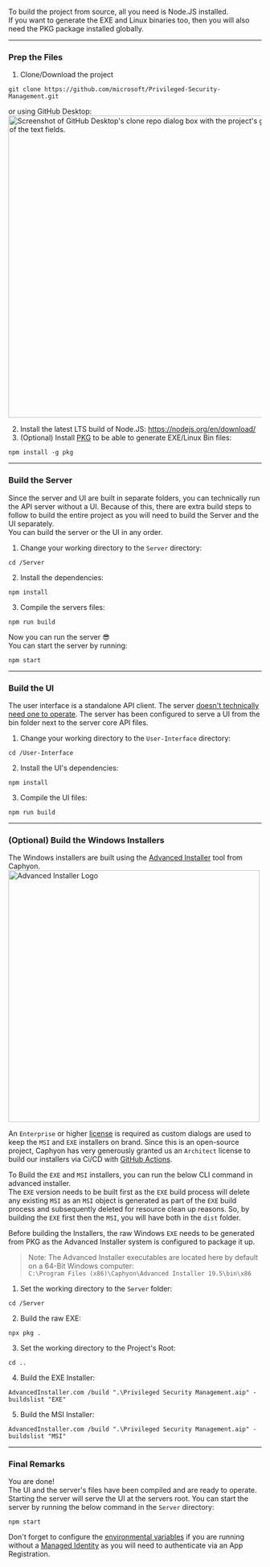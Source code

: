 To build the project from source, all you need is Node.JS installed.   
If you want to generate the EXE and Linux binaries too, then you will also need the PKG package installed globally.

---

### Prep the Files

1. Clone/Download the project
```batchfile
git clone https://github.com/microsoft/Privileged-Security-Management.git
```
or using GitHub Desktop:   
<img src="https://user-images.githubusercontent.com/5030490/170869202-1a69c8a0-645f-4b24-a6c4-ff4aed48a459.png" alt="Screenshot of GitHub Desktop's clone repo dialog box with the project's git URL in one of the text fields." width="600" />


2. Install the latest LTS build of Node.JS: https://nodejs.org/en/download/
3. (Optional) Install [PKG](https://www.npmjs.com/package/pkg) to be able to generate EXE/Linux Bin files:
```batchfile
npm install -g pkg
```

---

### Build the Server

Since the server and UI are built in separate folders, you can technically run the API server without a UI. Because of this, there are extra build steps to follow to build the entire project as you will need to build the Server and the UI separately.   
You can build the server or the UI in any order.

1. Change your working directory to the `Server` directory:
```batchfile
cd /Server
```

2. Install the dependencies:
```batchfile
npm install
```

3. Compile the servers files:
```batchfile
npm run build
```

Now you can run the server 😎   
You can start the server by running:
```batchfile
npm start
```

---

### Build the UI

The user interface is a standalone API client. The server [doesn't technically need one to operate](https://github.com/microsoft/Privileged-Security-Management/wiki/Environmental-Variables-Reference#PSM_Headless). The server has been configured to serve a UI from the bin folder next to the server core API files.

1. Change your working directory to the `User-Interface` directory: 
```batchfile
cd /User-Interface
```

2. Install the UI's dependencies:
```batchfile
npm install
```

3. Compile the UI files:
```batchfile
npm run build
```
---

### (Optional) Build the Windows Installers

The Windows installers are built using the [Advanced Installer](https://www.advancedinstaller.com/) tool from Caphyon.   
<img src="https://user-images.githubusercontent.com/5030490/170872220-f7de7645-ec20-46df-846a-d74f685bbab5.png" alt="Advanced Installer Logo" width="500" />

An `Enterprise` or higher [license](https://www.advancedinstaller.com/purchase.html) is required as custom dialogs are used to keep the `MSI` and `EXE` installers on brand. Since this is an open-source project, Caphyon has very generously granted us an `Architect` license to build our installers via Ci/CD with [GitHub Actions](https://github.com/microsoft/Privileged-Security-Management/blob/main/.github/workflows/Build-Binaries.yml).

To Build the `EXE` and `MSI` installers, you can run the below CLI command in advanced installer.   
The `EXE` version needs to be built first as the `EXE` build process will delete any existing `MSI` as an `MSI` object is generated as part of the `EXE` build process and subsequently deleted for resource clean up reasons. So, by building the `EXE` first then the `MSI`, you will have both in the `dist` folder.

Before building the Installers, the raw Windows `EXE` needs to be generated from PKG as the Advanced Installer system is configured to package it up.

> Note:
> The Advanced Installer executables are located here by default on a 64-Bit Windows computer:   
> `C:\Program Files (x86)\Caphyon\Advanced Installer 19.5\bin\x86`

1. Set the working directory to the `Server` folder:
```batchfile
cd /Server
```

2. Build the raw EXE:
```batchfile
npx pkg .
```

3. Set the working directory to the Project's Root:
```batchfile
cd ..
```

4. Build the EXE Installer:
```batchfile
AdvancedInstaller.com /build ".\Privileged Security Management.aip" -buildslist "EXE"
```

5. Build the MSI Installer:
```batchfile
AdvancedInstaller.com /build ".\Privileged Security Management.aip" -buildslist "MSI"
```

---

### Final Remarks

You are done!   
The UI and the server's files have been compiled and are ready to operate.   
Starting the server will serve the UI at the servers root. You can start the server by running the below command in the `Server` directory:
```batchfile
npm start
```
Don't forget to configure the [environmental variables](https://github.com/microsoft/Privileged-Security-Management/wiki/Environmental-Variables-Reference) if you are running without a [Managed Identity](https://github.com/microsoft/Privileged-Security-Management/wiki/Configure-Managed-Identity) as you will need to authenticate via an App Registration.